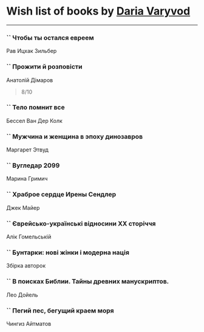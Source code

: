 # Wish list of books by [Daria Varyvod](https://www.facebook.com/profile.php?id=829893410524253)
---

### `` Чтобы ты остался евреем
Рав Ицхак Зильбер

### `` Прожити й розповісти
Анатолій Дімаров
> 8/10

### `` Тело помнит все
Бессел Ван Дер Колк

### `` Мужчина и женщина в эпоху динозавров
Маргарет Этвуд

### `` Вугледар 2099
Марина Гримич

### `` Храброе сердце Ирены Сендлер
Джек Майер

### `` Єврейсько-українські відносини ХХ сторіччя
Алік Гомельській

### `` Бунтарки: нові жінки і модерна нація
Збірка авторок

### `` В поисках Библии. Тайны древних манускриптов.
Лео Дойель

### `` Пегий пес, бегущий краем моря
Чингиз Айтматов

